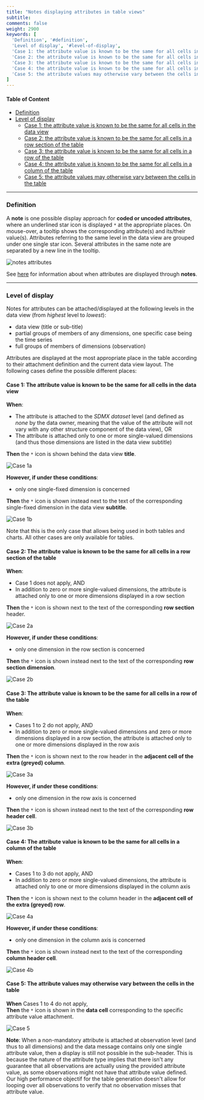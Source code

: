 ```yaml
---
title: "Notes displaying attributes in table views"
subtitle: 
comments: false
weight: 2900
keywords: [
  'Definition', '#definition',
  'Level of display', '#level-of-display',
  'Case 1: the attribute value is known to be the same for all cells in the data view', '#case-1-the-attribute-value-is-known-to-be-the-same-for-all-cells-in-the-data-view',
  'Case 2: the attribute value is known to be the same for all cells in a row section of the table', '#case-2-the-attribute-value-is-known-to-be-the-same-for-all-cells-in-a-row-section-of-the-table',
  'Case 3: the attribute value is known to be the same for all cells in a row of the table', '#case-3-the-attribute-value-is-known-to-be-the-same-for-all-cells-in-a-row-of-the-table',
  'Case 4: the attribute value is known to be the same for all cells in a column of the table', '#case-4-the-attribute-value-is-known-to-be-the-same-for-all-cells-in-a-column-of-the-table',
  'Case 5: the attribute values may otherwise vary between the cells in the table', '#case-5-the-attribute-values-may-otherwise-vary-between-the-cells-in-the-table',
]
---
```


#### Table of Content
- [Definition](#definition)
- [Level of display](#level-of-display)
  - [Case 1: the attribute value is known to be the same for all cells in the data view](#case-1-the-attribute-value-is-known-to-be-the-same-for-all-cells-in-the-data-view)
  - [Case 2: the attribute value is known to be the same for all cells in a row section of the table](#case-2-the-attribute-value-is-known-to-be-the-same-for-all-cells-in-a-row-section-of-the-table)
  - [Case 3: the attribute value is known to be the same for all cells in a row of the table](#case-3-the-attribute-value-is-known-to-be-the-same-for-all-cells-in-a-row-of-the-table)
  - [Case 4: the attribute value is known to be the same for all cells in a column of the table](#case-4-the-attribute-value-is-known-to-be-the-same-for-all-cells-in-a-column-of-the-table)
  - [Case 5: the attribute values may otherwise vary between the cells in the table](#case-5-the-attribute-values-may-otherwise-vary-between-the-cells-in-the-table)

---

### Definition
A **note** is one possible display approach for **coded or uncoded attributes**, where an underlined star icon is displayed `*` at the appropriate places. On mouse-over, a tooltip shows the corresponding attribute(s) and its/their value(s). Attributes referring to the same level in the data view are grouped under one single star icon. Several attributes in the same note are separated by a new line in the tooltip. 

![notes attributes](/dotstatsuite-documentation/images/using-de-footnotes.png)

See [here](https://sis-cc.gitlab.io/dotstatsuite-documentation/using-de/viewing-data/preview-table/#display-of-additional-information) for information about when attributes are displayed through **notes**.

---

### Level of display
Notes for attributes can be attached/displayed at the following levels in the data view (from *highest* level to *lowest*):
* data view (title or sub-title)
* partial groups of members of any dimensions, one specific case being the time series
* full groups of members of dimensions (observation)

Attributes are displayed at the most appropriate place in the table according to their attachment definition and the current data view layout. The following cases define the possible different places:

#### Case 1: The attribute value is known to be the same for all cells in the data view

**When**:
* The attribute is attached to the *SDMX dataset* level (and defined as *none* by the data owner, meaning that the value of the attribute will not vary with any other structure component of the data view), OR
* The attribute is attached only to one or more single-valued dimensions (and thus those dimensions are listed in the data view subtitle)  

**Then** the `*` icon is shown behind the data view **title**.  

![Case 1a](/dotstatsuite-documentation/images/using-de-footnotes-case-1a.png)

**However, if under these conditions**:
* only one single-fixed dimension is concerned  

**Then** the `*` icon is shown instead next to the text of the corresponding single-fixed dimension in the data view **subtitle**.  

![Case 1b](/dotstatsuite-documentation/images/using-de-footnotes-case-1b.png)

Note that this is the only case that allows being used in both tables and charts. All other cases are only available for tables.

#### Case 2: The attribute value is known to be the same for all cells in a row section of the table

**When**:
* Case 1 does not apply, AND
* In addition to zero or more single-valued dimensions, the attribute is attached only to one or more dimensions displayed in a row section  

**Then** the `*` icon is shown next to the text of the corresponding **row section** header.  

![Case 2a](/dotstatsuite-documentation/images/using-de-footnotes-case-2a.PNG)

**However, if under these conditions**:
* only one dimension in the row section is concerned  

**Then** the `*` icon is shown instead next to the text of the corresponding **row section dimension**.  

![Case 2b](/dotstatsuite-documentation/images/using-de-footnotes-case-2b.PNG)

#### Case 3: The attribute value is known to be the same for all cells in a row of the table
**When**:
* Cases 1 to 2 do not apply, AND
* In addition to zero or more single-valued dimensions and zero or more dimensions displayed in a row section, the attribute is attached only to one or more dimensions displayed in the row axis  

**Then** the `*` icon is shown next to the row header in the **adjacent cell of the extra (greyed) column**.  
 
![Case 3a](/dotstatsuite-documentation/images/using-de-footnotes-case-3a.png)

**However, if under these conditions**:
* only one dimension in the row axis is concerned  

**Then** the `*` icon is shown instead next to the text of the corresponding **row header cell**.  

![Case 3b](/dotstatsuite-documentation/images/using-de-footnotes-case-3b.png)

#### Case 4: The attribute value is known to be the same for all cells in a column of the table
**When**:
* Cases 1 to 3 do not apply, AND
* In addition to zero or more single-valued dimensions, the attribute is attached only to one or more dimensions displayed in the column axis  

**Then** the `*` icon is shown next to the column header in the **adjacent cell of the extra (greyed) row**.

![Case 4a](/dotstatsuite-documentation/images/using-de-footnotes-case-4a.png)

**However, if under these conditions**:
* only one dimension in the column axis is concerned  

**Then** the `*` icon is shown instead next to the text of the corresponding **column header cell**.  

![Case 4b](/dotstatsuite-documentation/images/using-de-footnotes-case-4b.png)

#### Case 5: The attribute values may otherwise vary between the cells in the table

**When** Cases 1 to 4 do not apply,  
**Then** the `*` icon is shown in the **data cell** corresponding to the specific attribute value attachment.

![Case 5](/dotstatsuite-documentation/images/using-de-footnotes-case-5.png)

**Note**: When a non-mandatory attribute is attached at observation level (and thus to all dimensions) and the data message contains only one single attribute value, then a display is still not possible in the sub-header. This is because the nature of the attribute type implies that there isn't any guarantee that all observations are actually using the provided attribute value, as some observations might not have that attribute value defined. Our high performance objectif for the table generation doesn't allow for looping over all observations to verify that no observation misses that attribute value.
